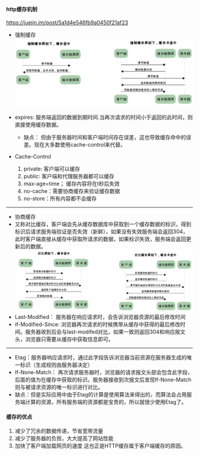 #### http缓存机制
https://juejin.im/post/5a1d4e546fb9a0450f21af23
+ 强制缓存
![强制缓存](./assets/cache.png)

+ expires: 服务端返回的数据到期时间.当再次请求的时间小于返回的此时间，则直接使用缓存数据。
    + 缺点： 但由于服务器时间和客户端时间存在误差，这也导致缓存命中的误差。现在大多数使用cache-control来代替。
+ Cache-Control
    1. private: 客户端可以缓存
    2. public: 客户端和代理服务器都可以缓存
    3. max-age=time； 缓存内容将在t秒后失效
    4. no-cache：需要协商缓存来验证缓存数据
    5. no-store：所有内容都不会缓存
---
+ 协商缓存
+ 又称对比缓存，客户端会先从缓存数据库中获取到一个缓存数据的标识，得到标识后请求服务端验证是否失效（新鲜），如果没有失效服务端会返回304，此时客户端直接从缓存中获取所请求的数据，如果标识失效，服务端会返回更新后的数据。
![协商缓存](./assets/cache2.png)
+ Last-Modified： 服务器在响应请求时，会告诉浏览器资源的最后修改时间
+ if-Modified-Since: 浏览器再次请求的时候携带从缓存中获得的最后修改时间。服务器收到后会与last-modifed对比，如果一致则返回304和响应报文头，浏览器只需要从缓存中获取信息即可。
----
+ Etag：服务器响应请求时，通过此字段告诉浏览器当前资源在服务器生成的唯一标识（生成规则由服务器决定）
+ If-None-Match： 再次请求服务器时，浏览器的请求报文头部会包含此字段，后面的值为在缓存中获取的标识。服务器接收到次报文后发现If-None-Match则与被请求资源的唯一标识进行对比。
+ 缺点：但是实际应用中由于Etag的计算是使用算法来得出的，而算法会占用服务端计算的资源，所有服务端的资源都是宝贵的，所以就很少使用Etag了。

#### 缓存的优点
1. 减少了冗余的数据传递，节省宽带流量
2. 减少了服务器的负担，大大提高了网站性能
3. 加快了客户端加载网页的速度 这也正是HTTP缓存属于客户端缓存的原因。